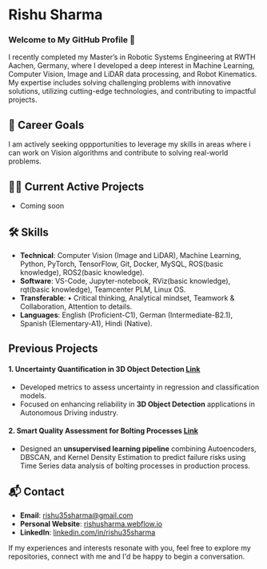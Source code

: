 # Rishu Sharma  

### Welcome to My GitHub Profile 👋

I recently completed my Master’s in Robotic Systems Engineering at RWTH Aachen, Germany, where I developed a deep interest in Machine Learning, Computer Vision, Image and LiDAR data processing, and Robot Kinematics.
My expertise includes solving challenging problems with innovative solutions, utilizing cutting-edge technologies, and contributing to impactful projects.

## 🎯 Career Goals  

I am actively seeking oppportunities to leverage my skills in areas where i can work on Vision algorithms and contribute to solving real-world problems.

## 👨‍💻 Current Active Projects

- Coming soon

## 🛠️ Skills  

- **Technical**:  Computer Vision (Image and LiDAR), Machine Learning, Python, PyTorch, TensorFlow, Git, Docker, MySQL, ROS(basic knowledge), ROS2(basic knowledge).
- **Software**: VS-Code, Jupyter-notebook, RViz(basic knowledge), rqt(basic knowledge), Teamcenter PLM, Linux OS.
- **Transferable**: •	Critical thinking, Analytical mindset, Teamwork & Collaboration, Attention to details.
- **Languages**: English (Proficient-C1), German (Intermediate-B2.1), Spanish (Elementary-A1), Hindi (Native).


## Previous Projects  

#### 1. **Uncertainty Quantification in 3D Object Detection**  [Link](https://github.com/rishu33/uncertainty_quantification_3D_OD.git)
- Developed metrics to assess uncertainty in regression and classification models.  
- Focused on enhancing reliability in **3D Object Detection** applications in Autonomous Driving industry.  

#### 2. **Smart Quality Assessment for Bolting Processes**  [Link](https://github.com/rishu33/unsupervised_bolting_optimization.git)
- Designed an **unsupervised learning pipeline** combining Autoencoders, DBSCAN, and Kernel Density Estimation to predict failure risks using Time Series data analysis of bolting processes in production process.  


## 📬 Contact  

- **Email**: [rishu35sharma@gmail.com](mailto:rishu35sharma@gmail.com)  
- **Personal Website**: [rishusharma.webflow.io](https://rishusharma.webflow.io)  
- **LinkedIn**: [linkedin.com/in/rishu35sharma](https://www.linkedin.com/in/rishu35sharma)  

If my experiences and interests resonate with you, feel free to explore my repositories, connect with me and I'd be happy to begin a conversation.